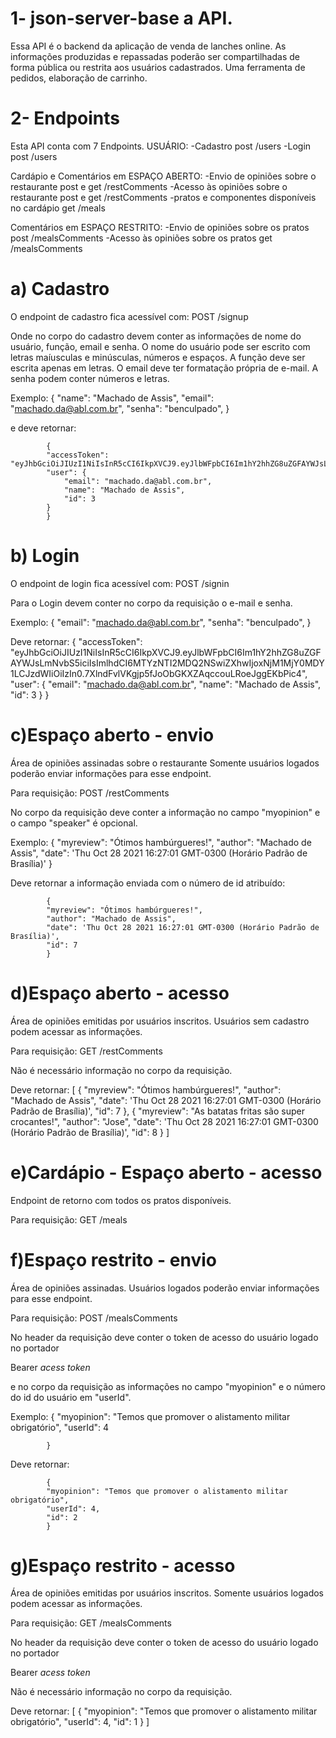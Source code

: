 # 1- json-server-base a API.

Essa API é o backend da aplicação de venda de lanches online. As informações produzidas e repassadas poderão ser compartilhadas de forma pública ou restrita aos usuários cadastrados. Uma ferramenta de pedidos, elaboração de carrinho.

# 2- Endpoints

Esta API conta com 7 Endpoints.
USUÁRIO:
-Cadastro    post   /users
-Login   post   /users

Cardápio e Comentários em ESPAÇO ABERTO:
-Envio de opiniões sobre o restaurante    post e get /restComments
-Acesso às opiniões sobre o restaurante    post e get /restComments
-pratos e componentes disponíveis no cardápio      get /meals

Comentários em ESPAÇO RESTRITO:
-Envio de opiniões sobre os pratos     post /mealsComments
-Acesso às opiniões sobre os pratos     get /mealsComments




 # a) Cadastro

O endpoint de cadastro fica acessível com:
POST /signup

Onde no corpo do cadastro devem conter as informações de nome do usuário, função, email e senha.
O nome do usuário pode ser escrito com letras maíusculas e minúsculas, números e espaços.
A função deve ser escrita apenas em letras.
O email deve ter formatação própria de e-mail.
A senha podem conter números e letras.

Exemplo:
            { "name": "Machado de Assis",
            "email": "machado.da@abl.com.br",
            "senha": "benculpado",
            }

e deve retornar:

            {
            "accessToken": "eyJhbGciOiJIUzI1NiIsInR5cCI6IkpXVCJ9.eyJlbWFpbCI6Im1hY2hhZG8uZGFAYWJsLmNvbS5iciIsImlhdCI6MTYzNTI2MDMyMiwiZXhwIjoxNjM1MjYzOTIyLCJzdWIiOiIzIn0.B6byz7WgpWmEfi6ZCsCixmKDkKyhjkwb9mARNClrWz4",
            "user": {
                "email": "machado.da@abl.com.br",
                "name": "Machado de Assis",
                "id": 3
            }
            }




# b) Login

O endpoint de login fica acessível com:
POST /signin

Para o Login devem conter no corpo da requisição o e-mail e senha.

Exemplo:
            {
            "email": "machado.da@abl.com.br",
            "senha": "benculpado",
            }

Deve retornar:
            {
            "accessToken": "eyJhbGciOiJIUzI1NiIsInR5cCI6IkpXVCJ9.eyJlbWFpbCI6Im1hY2hhZG8uZGFAYWJsLmNvbS5iciIsImlhdCI6MTYzNTI2MDQ2NSwiZXhwIjoxNjM1MjY0MDY1LCJzdWIiOiIzIn0.7XlndFvlVKgjp5fJoObGKXZAqccouLRoeJggEKbPic4",
            "user": {
            "email": "machado.da@abl.com.br",
            "name": "Machado de Assis",
            "id": 3
            }
            }




# c)Espaço aberto - envio

Área de opiniões assinadas sobre o restaurante
Somente usuários logados poderão enviar informações para esse endpoint.

Para requisição:
POST /restComments

No corpo da requisição deve conter a informação no campo "myopinion" e o campo "speaker" é opcional.

Exemplo:
            {
            "myreview": "Ótimos hambúrgueres!",
            "author": "Machado de Assis",
            "date": 'Thu Oct 28 2021 16:27:01 GMT-0300 (Horário Padrão de Brasília)'
            }

Deve retornar a informação enviada com o número de id atribuído:

            {
            "myreview": "Ótimos hambúrgueres!",
            "author": "Machado de Assis",
            "date": 'Thu Oct 28 2021 16:27:01 GMT-0300 (Horário Padrão de Brasília)',
            "id": 7
            }




# d)Espaço aberto - acesso

Área de opiniões emitidas por usuários inscritos.
Usuários sem cadastro podem acessar as informações.

Para requisição:
GET /restComments

Não é necessário informação no corpo da requisição.

Deve retornar:
            [
            {
            "myreview": "Ótimos hambúrgueres!",
            "author": "Machado de Assis",
            "date": 'Thu Oct 28 2021 16:27:01 GMT-0300 (Horário Padrão de Brasília)',
            "id": 7
            },
            {
            "myreview": "As batatas fritas são super crocantes!",
            "author": "Jose",
            "date": 'Thu Oct 28 2021 16:27:01 GMT-0300 (Horário Padrão de Brasília)',
            "id": 8
            }
            ]




# e)Cardápio - Espaço aberto - acesso 

Endpoint de retorno com todos os pratos disponíveis.

Para requisição:
GET /meals



# f)Espaço restrito - envio

Área de opiniões assinadas.
Usuários logados poderão enviar informações para esse endpoint.

Para requisição:
POST /mealsComments

No header da requisição deve conter o token de acesso do usuário logado no portador

Bearer *acess token* 

e no corpo da requisição as informações no campo "myopinion" e o número do id do usuário em "userId".

Exemplo: 
            {
                "myopinion": "Temos que promover o alistamento militar obrigatório",
                "userId": 4
                
            }

Deve retornar:

            {
            "myopinion": "Temos que promover o alistamento militar obrigatório",
            "userId": 4,
            "id": 2
            }




# g)Espaço restrito - acesso

Área de opiniões emitidas por usuários inscritos.
Somente usuários logados podem acessar as informações.

Para requisição:
GET /mealsComments

No header da requisição deve conter o token de acesso do usuário logado no portador

Bearer *acess token* 


Não é necessário informação no corpo da requisição.

Deve retornar:
            [
            {
                "myopinion": "Temos que promover o alistamento militar obrigatório",
                "userId": 4,
                "id": 1
            }
            ]
